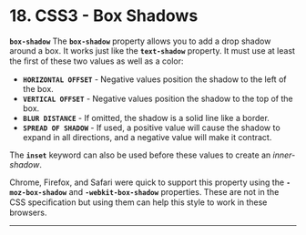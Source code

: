# 18. CSS3 - Box Shadows

**`box-shadow`**
The **`box-shadow`** property allows you to add a drop shadow around a box. It works just like the **`text-shadow`** property. It must use at least the ﬁrst of these two values as well as a color:
- **`HORIZONTAL OFFSET`** - Negative values position the shadow to the left of the box.
- **`VERTICAL OFFSET`** - Negative values position the shadow to the top of the box.
- **`BLUR DISTANCE`** - If omitted, the shadow is a solid line like a border.
- **`SPREAD OF SHADOW`** - If used, a positive value will cause the shadow to expand in all directions, and a negative value will make it contract.

The **`inset`** keyword can also be used before these values to create an *inner-shadow*.

Chrome, Firefox, and Safari were quick to support this property using the **`-moz-box-shadow`** and **`-webkit-box-shadow`** properties. These are not in the CSS speciﬁcation but using them can help this style to work in these browsers.

---
